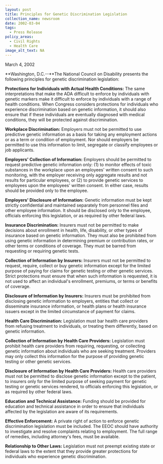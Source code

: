 ```yaml
---
layout: post
title: Principles for Genetic Discrimination Legislation
collection_name: newsroom
date: 2002-03-04
tags:
  - Press Release
policy_areas:
  - Civil Rights
  - Health Care
image_alt_text: NA
---
```


M﻿arch 4, 2002

**W﻿ashington, D.C.--**The National Council on Disability presents the following principles for genetic discrimination legislation:

**Protections for Individuals with Actual Health Conditions:** The same interpretations that make the ADA difficult to enforce by individuals with genetic markers make it difficult to enforce by individuals with a range of health conditions. When Congress considers protections for individuals who experience discrimination based on genetic information, it should also ensure that if these individuals are eventually diagnosed with medical conditions, they will be protected against discrimination.

**Workplace Discrimination:** Employers must not be permitted to use predictive genetic information as a basis for taking any employment actions or as a term or condition of employment. Nor should employers be permitted to use this information to limit, segregate or classify employees or job applicants.

**Employers' Collection of Information:** Employers should be permitted to request predictive genetic information only: (1) to monitor effects of toxic substances in the workplace upon an employees' written consent to such monitoring, with the employer receiving only aggregate results and not results for particular employees, or (2) to provide genetic services to employees upon the employees' written consent. In either case, results should be provided only to the employee.

**Employers' Disclosure of Information:** Genetic information must be kept strictly confidential and maintained separately from personnel files and other employee information. It should be disclosed only to the employee, officials enforcing this legislation, or as required by other federal laws.

**Insurance Discrimination:** Insurers must not be permitted to make decisions about enrollment in health, life, disability, or other types of insurance based on genetic information. They must also be prohibited from using genetic information in determining premium or contribution rates, or other terms or conditions of coverage. They must be barred from requesting or requiring genetic tests.

**Collection of Information by Insurers:** Insurers must not be permitted to request, require, collect or buy genetic information except for the limited purpose of paying for claims for genetic testing or other genetic services. Strict protections must ensure that when such information is requested, it is not used to affect an individual's enrollment, premiums, or terms or benefits of coverage.

**Disclosure of Information by Insurers:** Insurers must be prohibited from disclosing genetic information to employers, entities that collect or disseminate insurance information, or health plans or health insurance issuers except in the limited circumstance of payment for claims.

**Health Care Discrimination:** Legislation must bar health care providers from refusing treatment to individuals, or treating them differently, based on genetic information.

**Collection of Information by Health Care Providers:** Legislation must prohibit health care providers from requiring, requesting, or collecting genetic information about individuals who are seeking treatment. Providers may only collect this information for the purpose of providing genetic testing or other genetic services.

**Disclosure of Information by Health Care Providers:** Health care providers must not be permitted to disclose genetic information except to the patient, to insurers only for the limited purpose of seeking payment for genetic testing or genetic services rendered, to officials enforcing this legislation, or as required by other federal laws.

**Education and Technical Assistance:** Funding should be provided for education and technical assistance in order to ensure that individuals affected by the legislation are aware of its requirements.

**Effective Enforcement:** A private right of action to enforce genetic discrimination legislation must be included. The EEOC should have authority to investigate and resolve complaints relating to employment. The full range of remedies, including attorney's fees, must be available.

**Relationship to Other Laws:** Legislation must not preempt existing state or federal laws to the extent that they provide greater protections for individuals who experience genetic discrimination.
